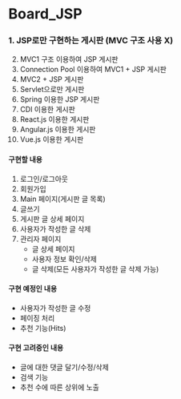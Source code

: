 # Board_JSP
### 1. JSP로만 구현하는 게시판 (MVC 구조 사용 X)
2. MVC1 구조 이용하여 JSP 게시판
3. Connection Pool 이용하여 MVC1 + JSP 게시판
4. MVC2 + JSP 게시판
5. Servlet으로만 게시판
6. Spring 이용한 JSP 게시판
7. CDI 이용한 게시판
8. React.js 이용한 게시판
9. Angular.js 이용한 게시판
10. Vue.js 이용한 게시판

#### 구현할 내용
1. 로그인/로그아웃
2. 회원가입
3. Main 페이지(게시판 글 목록)
4. 글쓰기
5. 게시판 글 상세 페이지
6. 사용자가 작성한 글 삭제
7. 관리자 페이지
   * 글 상세 페이지
   * 사용자 정보 확인/삭제
   * 글 삭제(모든 사용자가 작성한 글 삭제 가능)

#### 구현 예정인 내용
* 사용자가 작성한 글 수정
* 페이징 처리
* 추천 기능(Hits)


#### 구현 고려중인 내용
* 글에 대한 댓글 달기/수정/삭제
* 검색 기능
* 추천 수에 따른 상위에 노출

